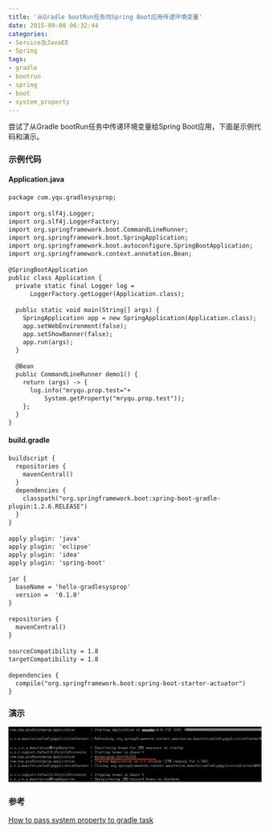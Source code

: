 ```yaml
---
title: '从Gradle bootRun任务向Spring Boot应用传递环境变量'
date: 2015-09-08 06:32:44
categories: 
- Service及JavaEE
- Spring
tags: 
- gradle
- bootrun
- spring
- boot
- system_property
---
```

尝试了从Gradle bootRun任务中传递环境变量给Spring Boot应用，下面是示例代码和演示。

### 示例代码

#### Application.java
```
package com.yqu.gradlesysprop;
  
import org.slf4j.Logger;
import org.slf4j.LoggerFactory;
import org.springframework.boot.CommandLineRunner;
import org.springframework.boot.SpringApplication;
import org.springframework.boot.autoconfigure.SpringBootApplication;
import org.springframework.context.annotation.Bean;

@SpringBootApplication
public class Application {
  private static final Logger log =
      LoggerFactory.getLogger(Application.class);

  public static void main(String[] args) {
    SpringApplication app = new SpringApplication(Application.class);
    app.setWebEnvironment(false);
    app.setShowBanner(false);
    app.run(args);
  }

  @Bean
  public CommandLineRunner demo1() {
    return (args) -> {
      log.info("mryqu.prop.test="+
          System.getProperty("mryqu.prop.test"));      
    };
  }
}
```

#### build.gradle
```
buildscript {
  repositories {
    mavenCentral()
  }
  dependencies {
    classpath("org.springframework.boot:spring-boot-gradle-plugin:1.2.6.RELEASE")
  }
}

apply plugin: 'java'
apply plugin: 'eclipse'
apply plugin: 'idea'
apply plugin: 'spring-boot'

jar {
  baseName = 'hello-gradlesysprop'
  version =  '0.1.0'
}

repositories {
  mavenCentral()
}

sourceCompatibility = 1.8
targetCompatibility = 1.8

dependencies {
  compile("org.springframework.boot:spring-boot-starter-actuator")    
}
```

### 演示

![从Gradle bootRun任务向Spring Boot应用传递环境变量](/images/2015/9/0026uWfMgy6XbsnXA8sf4.jpg)

### 参考

[How to pass system property to gradle task](http://stackoverflow.com/questions/23367507/how-to-pass-system-property-to-gradle-task)  